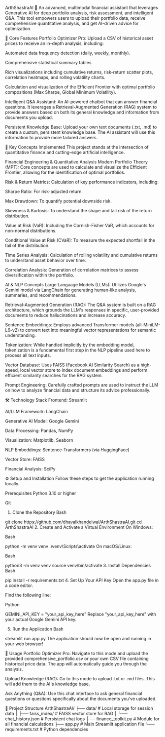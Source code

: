 ArthShastraAI 💸
An advanced, multimodal financial assistant that leverages Generative AI for deep portfolio analysis, risk assessment, and intelligent Q&A. This tool empowers users to upload their portfolio data, receive comprehensive quantitative analysis, and get AI-driven advice for optimization.

🚀 Core Features
Portfolio Optimizer Pro: Upload a CSV of historical asset prices to receive an in-depth analysis, including:

Automated data frequency detection (daily, weekly, monthly).

Comprehensive statistical summary tables.

Rich visualizations including cumulative returns, risk-return scatter plots, correlation heatmaps, and rolling volatility charts.

Calculation and visualization of the Efficient Frontier with optimal portfolio compositions (Max Sharpe, Global Minimum Volatility).

Intelligent Q&A Assistant: An AI-powered chatbot that can answer financial questions. It leverages a Retrieval-Augmented Generation (RAG) system to provide answers based on both its general knowledge and information from documents you upload.

Persistent Knowledge Base: Upload your own text documents (.txt, .md) to create a custom, persistent knowledge base. The AI assistant will use this information to provide more tailored answers.

🧠 Key Concepts Implemented
This project stands at the intersection of quantitative finance and cutting-edge artificial intelligence.

Financial Engineering & Quantitative Analysis
Modern Portfolio Theory (MPT): Core concepts are used to calculate and visualize the Efficient Frontier, allowing for the identification of optimal portfolios.

Risk & Return Metrics: Calculation of key performance indicators, including:

Sharpe Ratio: For risk-adjusted return.

Max Drawdown: To quantify potential downside risk.

Skewness & Kurtosis: To understand the shape and tail risk of the return distribution.

Value at Risk (VaR): Including the Cornish-Fisher VaR, which accounts for non-normal distributions.

Conditional Value at Risk (CVaR): To measure the expected shortfall in the tail of the distribution.

Time Series Analysis: Calculation of rolling volatility and cumulative returns to understand asset behavior over time.

Correlation Analysis: Generation of correlation matrices to assess diversification within the portfolio.

AI & NLP Concepts
Large Language Models (LLMs): Utilizes Google's Gemini model via LangChain for generating human-like analysis, summaries, and recommendations.

Retrieval-Augmented Generation (RAG): The Q&A system is built on a RAG architecture, which grounds the LLM's responses in specific, user-provided documents to reduce hallucinations and increase accuracy.

Sentence Embeddings: Employs advanced Transformer models (all-MiniLM-L6-v2) to convert text into meaningful vector representations for semantic understanding.

Tokenization: While handled implicitly by the embedding model, tokenization is a fundamental first step in the NLP pipeline used here to process all text inputs.

Vector Database: Uses FAISS (Facebook AI Similarity Search) as a high-speed, local vector store to index document embeddings and perform efficient similarity searches for the RAG system.

Prompt Engineering: Carefully crafted prompts are used to instruct the LLM on how to analyze financial data and structure its advice professionally.

🛠️ Technology Stack
Frontend: Streamlit

AI/LLM Framework: LangChain

Generative AI Model: Google Gemini

Data Processing: Pandas, NumPy

Visualization: Matplotlib, Seaborn

NLP Embeddings: Sentence-Transformers (via HuggingFace)

Vector Store: FAISS

Financial Analysis: SciPy

⚙️ Setup and Installation
Follow these steps to get the application running locally.

Prerequisites
Python 3.10 or higher

Git

1. Clone the Repository
Bash

git clone https://github.com/dhavalkhandelwal/ArthShastraAI.git
cd ArthShastraAI
2. Create and Activate a Virtual Environment
On Windows:

Bash

python -m venv venv
.\venv\Scripts\activate
On macOS/Linux:

Bash

python3 -m venv venv
source venv/bin/activate
3. Install Dependencies
Bash

pip install -r requirements.txt
4. Set Up Your API Key
Open the app.py file in a code editor.

Find the following line:

Python

GEMINI_API_KEY = "your_api_key_here"
Replace "your_api_key_here" with your actual Google Gemini API key.


5. Run the Application
Bash

streamlit run app.py
The application should now be open and running in your web browser!

📖 Usage
Portfolio Optimizer Pro: Navigate to this mode and upload the provided comprehensive_portfolio.csv or your own CSV file containing historical price data. The app will automatically guide you through the analysis.

Upload Knowledge (RAG): Go to this mode to upload .txt or .md files. This will add them to the AI's knowledge base.

Ask Anything (Q&A): Use this chat interface to ask general financial questions or questions specifically about the documents you've uploaded.

📂 Project Structure
ArthShastraAI/
├── data/                  # Local storage for session data
│   ├── faiss_index/       # FAISS vector store for RAG
│   └── chat_history.json  # Persistent chat logs
├── finance_toolkit.py     # Module for all financial calculations
├── app.py                 # Main Streamlit application file
└── requirements.txt       # Python dependencies

